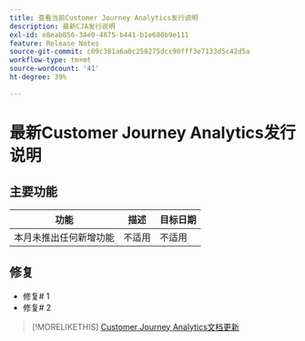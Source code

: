 ```yaml
---
title: 查看当前Customer Journey Analytics发行说明
description: 最新CJA发行说明
exl-id: e8eab856-34e0-4875-b441-b1e680b9e111
feature: Release Notes
source-git-commit: c09c381a6a0c258275dcc90fff3e7133d5c42d5a
workflow-type: tm+mt
source-wordcount: '41'
ht-degree: 39%

---
```


# 最新Customer Journey Analytics发行说明

## 主要功能

| 功能 | 描述 | 目标日期 |
| ----------- | ---------- | ----- |
| 本月未推出任何新增功能 | 不适用 | 不适用 |

## 修复

* 修复# 1
* 修复# 2

>[!MORELIKETHIS]
>[Customer Journey Analytics文档更新](/help/release-notes/doc-changes.md)
